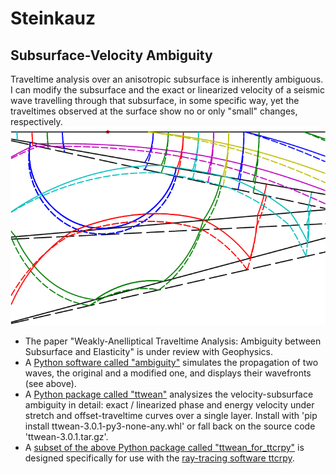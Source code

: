 # Steinkauz

## Subsurface-Velocity Ambiguity

Traveltime analysis over an anisotropic subsurface is inherently ambiguous. I can modify the subsurface and the exact or linearized velocity of a seismic wave travelling through that subsurface, in some specific way, yet the traveltimes observed at the surface show no or only "small" changes, respectively.  
![two different subsurface-wavefronts models](SubsurfaceModel.png?raw=true)
- The paper "Weakly-Anelliptical Traveltime Analysis: Ambiguity between Subsurface and Elasticity" is under review with Geophysics. 
- A [Python software called "ambiguity"](https://github.com/bjornrommel/steinkauz/blob/master/project/ambiguity/ambiguity.py) simulates the propagation of two waves, the original and a modified one, and displays their wavefronts (see above). 
- A [Python package called "ttwean"](https://github.com/bjornrommel/steinkauz/blob/master/project/ambiguity/ttwean) analysizes the velocity-subsurface ambiguity in detail: exact / linearized phase and energy velocity under stretch and offset-traveltime curves over a single layer. Install with 'pip install ttwean-3.0.1-py3-none-any.whl' or fall back on the source code 'ttwean-3.0.1.tar.gz'.
- A [subset of the above Python package called "ttwean_for_ttcrpy"](https://github.com/bjornrommel/steinkauz/blob/master/project/ambiguity/ttwean_for_ttcrpy) is designed specifically for use with the [ray-tracing software ttcrpy](https://github.com/groupeLIAMG/ttcr).

